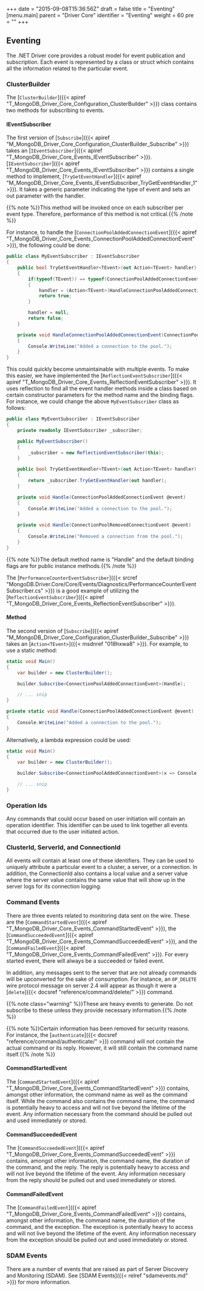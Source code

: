 +++
date = "2015-09-08T15:36:56Z"
draft = false
title = "Eventing"
[menu.main]
  parent = "Driver Core"
  identifier = "Eventing"
  weight = 60
  pre = "<i class='fa'></i>"
+++

## Eventing

The .NET Driver core provides a robust model for event publication and subscription. Each event is represented by a class or struct which contains all the information related to the particular event.


### ClusterBuilder

The [`ClusterBuilder`]({{< apiref "T_MongoDB_Driver_Core_Configuration_ClusterBuilder" >}}) class contains two methods for subscribing to events.


#### IEventSubscriber

The first version of [`Subscribe`]({{< apiref "M_MongoDB_Driver_Core_Configuration_ClusterBuilder_Subscribe" >}}) takes an [`IEventSubscriber`]({{< apiref "T_MongoDB_Driver_Core_Events_IEventSubscriber" >}}). [`IEventSubscriber`]({{< apiref "T_MongoDB_Driver_Core_Events_IEventSubscriber" >}}) contains a single method to implement, [`TryGetEventHandler`]({{< apiref "M_MongoDB_Driver_Core_Events_IEventSubscriber_TryGetEventHandler_1" >}}). It takes a generic parameter indicating the type of event and sets an out parameter with the handler. 

{{% note %}}This method will be invoked once on each subscriber per event type. Therefore, performance of this method is not critical.{{% /note %}}

For instance, to handle the [`ConnectionPoolAddedConnectionEvent`]({{< apiref "T_MongoDB_Driver_Core_Events_ConnectionPoolAddedConnectionEvent" >}}), the following could be done:

```csharp
public class MyEventSubscriber : IEventSubscriber
{
    public bool TryGetEventHandler<TEvent>(out Action<TEvent> handler)
    {
    	if(typeof(TEvent)) == typeof(ConnectionPoolAddedConnectionEvent))
    	{
    		handler = (Action<TEvent>)HandleConnectionPoolAddedConnectionEvent;
    		return true;
    	}

    	handler = null;
    	return false;
	}

	private void HandleConnectionPoolAddedConnectionEvent(ConnectionPoolAddedConnectionEvent @event)
	{
		Console.WriteLine("Added a connection to the pool.");
	}
}
```

This could quickly become unmaintainable with multiple events. To make this easier, we have implemented the [`ReflectionEventSubscriber`]({{< apiref "T_MongoDB_Driver_Core_Events_ReflectionEventSubscriber" >}}). It uses reflection to find all the event handler methods inside a class based on certain constructor parameters for the method name and the binding flags. For instance, we could change the above `MyEventSubscriber` class as follows:

```csharp
public class MyEventSubscriber : IEventSubscriber
{
	private readonly IEventSubscriber _subscriber;

	public MyEventSubscriber()
	{
		_subscriber = new ReflectionEventSubscriber(this);
	}

    public bool TryGetEventHandler<TEvent>(out Action<TEvent> handler)
    {
    	return _subscriber.TryGetEventHandler(out handler);
	}

	private void Handle(ConnectionPoolAddedConnectionEvent @event)
	{
		Console.WriteLine("Added a connection to the pool.");
	}

	private void Handle(ConnectionPoolRemovedConnectionEvent @event)
	{
		Console.WriteLine("Removed a connection from the pool.");
	}
}
```

{{% note %}}The default method name is "Handle" and the default binding flags are for public instance methods.{{% /note %}}

The [`PerformanceCounterEventSubscriber`]({{< srcref "MongoDB.Driver.Core/Core/Events/Diagnostics/PerformanceCounterEventSubscriber.cs" >}}) is a good example of utilizing the [`ReflectionEventSubscriber`]({{< apiref "T_MongoDB_Driver_Core_Events_ReflectionEventSubscriber" >}}).


#### Method

The second version of [`Subscribe`]({{< apiref "M_MongoDB_Driver_Core_Configuration_ClusterBuilder_Subscribe" >}}) takes an [`Action<TEvent>`]({{< msdnref "018hxwa8" >}}). For example, to use a static method:

```csharp
static void Main() 
{
	var builder = new ClusterBuilder();

	builder.Subscribe<ConnectionPoolAddedConnectionEvent>(Handle);

	// ... snip
}

private static void Handle(ConnectionPoolAddedConnectionEvent @event)
{
    Console.WriteLine("Added a connection to the pool.");
}
```

Alternatively, a lambda expression could be used:

```csharp
static void Main() 
{
	var builder = new ClusterBuilder();

	builder.Subscribe<ConnectionPoolAddedConnectionEvent>(x => Console.WriteLine("Added a connection to the pool."));

	// ... snip
}
```


### Operation Ids

Any commands that could occur based on user initiation will contain an operation identifier. This identifier can be used to link together all events that occurred due to the user initiated action.


### ClusterId, ServerId, and ConnectionId

All events will contain at least one of these identifiers. They can be used to uniquely attribute a particular event to a cluster, a server, or a connection. In addition, the ConnectionId also contains a local value and a server value where the server value contains the same value that will show up in the server logs for its connection logging.


### Command Events

There are three events related to monitoring data sent on the wire. These are the [`CommandStartedEvent`]({{< apiref "T_MongoDB_Driver_Core_Events_CommandStartedEvent" >}}), the [`CommandSucceededEvent`]({{< apiref "T_MongoDB_Driver_Core_Events_CommandSucceededEvent" >}}), and the [`CommandFailedEvent`]({{< apiref "T_MongoDB_Driver_Core_Events_CommandFailedEvent" >}}). For every started event, there will always be a succeeded or failed event.

In addition, any messages sent to the server that are not already commands will be upconverted for the sake of consumption. For instance, an `OP_DELETE` wire protocol message on server 2.4 will appear as though it were a [`delete`]({{< docsref "reference/command/delete/" >}}) command.

{{% note class="warning" %}}These are heavy events to generate. Do not subscribe to these unless they provide necessary information.{{% /note %}}

{{% note %}}Certain information has been removed for security reasons. For instance, the [`authenticate`]({{< docsref "reference/command/authenticate/" >}}) command will not contain the actual command or its reply. However, it will still contain the command name itself.{{% /note %}}


#### CommandStartedEvent

The [`CommandStartedEvent`]({{< apiref "T_MongoDB_Driver_Core_Events_CommandStartedEvent" >}}) contains, amongst other information, the command name as well as the command itself. While the command also contains the command name, the command is potentially heavy to access and will not live beyond the lifetime of the event. Any information necessary from the command should be pulled out and used immediately or stored. 


#### CommandSucceededEvent

The [`CommandSucceededEvent`]({{< apiref "T_MongoDB_Driver_Core_Events_CommandSucceededEvent" >}}) contains, amongst other information, the command name, the duration of the command, and the reply. The reply is potentially heavy to access and will not live beyond the lifetime of the event.  Any information necessary from the reply should be pulled out and used immediately or stored. 


#### CommandFailedEvent

The [`CommandFailedEvent`]({{< apiref "T_MongoDB_Driver_Core_Events_CommandFailedEvent" >}}) contains, amongst other information, the command name, the duration of the command, and the exception. The exception is potentially heavy to access and will not live beyond the lifetime of the event.  Any information necessary from the exception should be pulled out and used immediately or stored. 

### SDAM Events

There are a number of events that are raised as part of Server Discovery and Monitoring (SDAM). See [SDAM Events]({{< relref "sdamevents.md" >}}) for more information.
